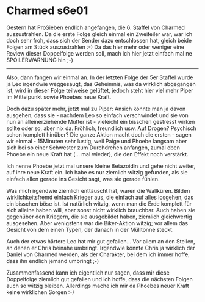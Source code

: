# Charmed s6e01

Gestern hat ProSieben endlich angefangen, die 6. Staffel von Charmed auszustrahlen. Da die erste Folge gleich einmal ein Zweiteiler war, war ich doch sehr froh, dass sich der Sender dazu entschlossen hat, gleich beide Folgen am Stück auszustrahlen :-) Da das hier mehr oder weniger eine Review dieser Doppelfolge werden soll, mach ich hier jetzt einfach mal ne SPOILERWARNUNG hin ;-)

-------------------------------



Also, dann fangen wir einmal an. In der letzten Folge der 5er Staffel wurde ja Leo irgendwie weggesaugt, das Geheimnis, was da wirklich abgegangen ist, wird in dieser Folge teilweise gelüftet, jedoch steht hier viel mehr Piper im Mittelpunkt sowie Phoebes neue Kraft. 

Doch dazu später mehr, jetzt mal zu Piper: Ansich könnte man ja davon ausgehen, dass sie - nachdem Leo so einfach verschwindet und sie von nun an alleinerziehende Mutter ist - vieleicht ein bisschen gestresst wirken sollte oder so, aber nix da. Fröhlich, freundlich usw. Auf Drogen? Psychisch schon komplett hinüber? Die ganze Aktion macht doch die ersten - sagen wir einmal - 15Minuten sehr lustig, weil Paige und Phoebe langsam aber sich bei so einer Schwester zum Durchdrehen anfangen, zumal eben Phoebe ein neue Kraft hat (... mal wieder), die den Effekt noch verstärkt.

Ich nenne Phoebe jetzt mal unsere kleine Betazoidin und gehe nicht weiter, auf ihre neue Kraft ein. Ich habe es nur ziemlich witzig gefunden, als sie einfach allen gerade ins Gesicht sagt, was sie gerade fühlen.

Was mich irgendwie ziemlich enttäuscht hat, waren die Wallküren. Bilden wirklichkeitsfremd einfach Krieger aus, die einfach auf alles losgehen, das ein bisschen böse ist. Ist natürlich witzig, wenn man die Erde komplett für sich alleine haben will, aber sonst nicht wirklich brauchbar. Auch haben sie gegenüber den Kriegern, die sie ausgebildet haben, ziemlich gleichwertig ausgesehen. Aber wenigstens war die Biker-Aktion witzig; vor allem das Gesicht von dem einen Typen, der danach in der Mülltonne steckt.

Auch der etwas härtere Leo hat mir gut gefallen... Vor allem an den Stellen, an denen er Chris beinahe umbringt.  Irgendwie könnte Chris ja wirklich der Daniel von Charmed werden, als der Charakter, bei dem ich immer hoffe, dass ihn endlich jemand umbringt ;-)

Zusammenfassend kann ich eigentlich nur sagen, dass mir diese Doppelfolge ziemlich gut gefallen und ich hoffe, dass die nächsten Folgen auch so witzig bleiben. Allerdings mache ich mir da Phoebes neuer Kraft keine wirklichen Sorgen :-)